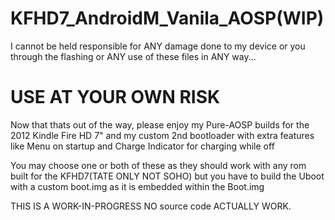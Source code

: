 # KFHD7_AndroidM_Vanila_AOSP(WIP)
  
 
 I cannot be held responsible for ANY damage done to my device or you
 through the flashing or ANY use of these files in ANY way...
 
# USE AT YOUR OWN RISK
 
 Now that thats out of the way, please enjoy my Pure-AOSP builds for the
 2012 Kindle Fire HD 7" and my custom 2nd bootloader with extra features
 like Menu on startup and Charge Indicator for charging while off
 
 
 You may choose one or both of these as they should work with any rom
 built for the KFHD7(TATE ONLY NOT SOHO) but you have to build the 
 Uboot with a custom boot.img as it is embedded within the Boot.img
 
THIS IS A WORK-IN-PROGRESS NO source code ACTUALLY WORK.
